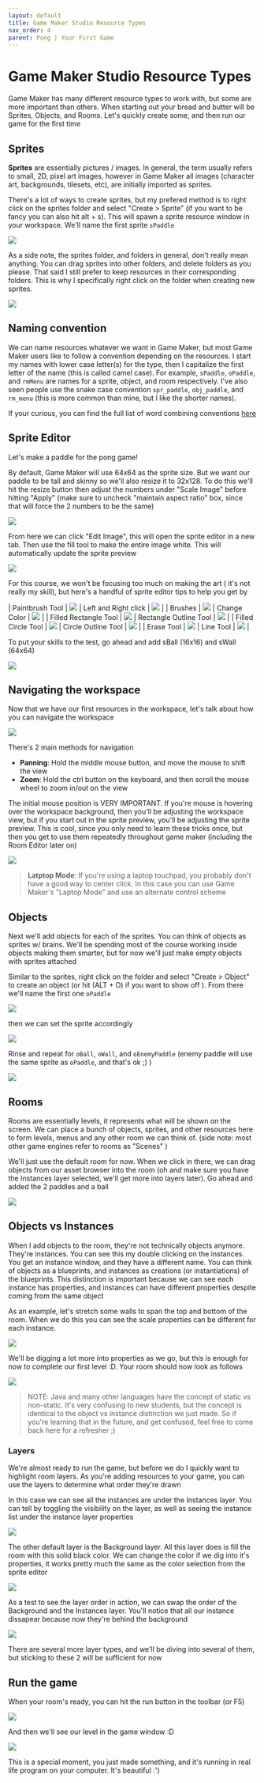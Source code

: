 ```yaml
---
layout: default
title: Game Maker Studio Resource Types
nav_order: 4
parent: Pong | Your First Game
---
```


# Game Maker Studio Resource Types

Game Maker has many different resource types to work with, but some are more important than others. When starting out your bread and butter will be Sprites, Objects, and Rooms. Let's quickly create some, and then run our game for the first time

## Sprites

**Sprites** are essentially pictures / images. In general, the term usually refers to small, 2D, pixel art images, however in Game Maker all images (character art, backgrounds, tilesets, etc), are initially imported as sprites.

There's a lot of ways to create sprites, but my prefered method is to right click on the sprites folder and select "Create > Sprite" (if you want to be fancy you can also hit alt + s). This will spawn a sprite resource window in your workspace. We'll name the first sprite ``sPaddle``

![](../../images/pong/create_sprite.gif)

As a side note, the sprites folder, and folders in general, don't really mean anything. You can drag sprites into other folders, and delete folders as you please. That said I still prefer to keep resources in their corresponding folders. This is why I specifically right click on the folder when creating new sprites.

![](../../images/pong/sprite_folders.gif)

## Naming convention

We can name resources whatever we want in Game Maker, but most Game Maker users like to follow a convention depending on the resources. I start my names with lower case letter(s) for the type, then I capitalize the first letter of the name (this is called camel case). For example, ``sPaddle``, ``oPaddle``, and ``rmMenu`` are names for a sprite, object, and room respectively. I've also seen people use the snake case convention ``spr_paddle``, ``obj_paddle``, and ``rm_menu`` (this is more common than mine, but I like the shorter names).

If your curious, you can find the full list of word combining conventions [here](https://en.wikipedia.org/wiki/Naming_convention_(programming)#Examples_of_multiple-word_identifier_formats)

## Sprite Editor

Let's make a paddle for the pong game!

By default, Game Maker will use 64x64 as the sprite size. But we want our paddle to be tall and skinny so we'll also resize it to 32x128. To do this we'll hit the resize button then adjust the numbers under "Scale Image" before hitting "Apply" (make sure to uncheck "maintain aspect ratio" box, since that will force the 2 numbers to be the same)

![](../../images/pong/resize_sprite.gif)

From here we can click "Edit Image", this will open the sprite editor in a new tab. Then use the fill tool to make the entire image white. This will automatically update the sprite preview

![](../../images/pong/first_sprite_editor.gif)

For this course, we won't be focusing too much on making the art ( it's not really my skill), but here's a handful of sprite editor tips to help you get by

| Paintbrush Tool | ![](../../images/sprite_editor/paintbrush.gif) | Left and Right click | ![](../../images/sprite_editor/left_right_click.gif) |
| Brushes | ![](../../images/sprite_editor/brushes.gif) | Change Color | ![](../../images/sprite_editor/change_color.gif) |
| Filled Rectangle Tool | ![](../../images/sprite_editor/rectangle_filled.gif) | Rectangle Outline Tool | ![](../../images/sprite_editor/rectangle_outline.gif) |
| Filled Circle Tool | ![](../../images/sprite_editor/circle_filled.gif) | Circle Outline Tool | ![](../../images/sprite_editor/circle_outline.gif) |
| Erase Tool | ![](../../images/sprite_editor/erase.gif) | Line Tool | ![](../../images/sprite_editor/line.gif) |

To put your skills to the test, go ahead and add sBall (16x16) and sWall (64x64)

![](../../images/pong/first_sprites.png)

## Navigating the workspace

Now that we have our first resources in the workspace, let's talk about how you can navigate the workspace

![](../../images/pong/panning.gif)

There's 2 main methods for navigation
 * **Panning**: Hold the middle mouse button, and move the mouse to shift the view
 * **Zoom**: Hold the ctrl button on the keyboard, and then scroll the mouse wheel to zoom in/out on the view

The initial mouse position is VERY IMPORTANT. If you're mouse is hovering over the workspace background, then you'll be adjusting the workspace view, but if you start out in the sprite preview, you'll be adjusting the sprite preview. This is cool, since you only need to learn these tricks once, but then you get to use them repeatedly throughout game maker (including the Room Editor later on)

![](../../images/pong/laptop_mode.gif)

> **Latptop Mode**: If you're using a laptop touchpad, you probably don't have a good way to center click. In this case you can use Game Maker's "Laptop Mode" and use an alternate control scheme

## Objects

Next we'll add objects for each of the sprites. You can think of objects as sprites w/ brains. We'll be spending most of the course working inside objects making them smarter, but for now we'll just make empty objects with sprites attached

Similar to the sprites, right click on the folder and select "Create > Object" to create an object (or hit (ALT + O) if you want to show off ). From there we'll name the first one ``oPaddle``

![](../../images/pong/create_object.gif)

then we can set the sprite accordingly

![](../../images/pong/set_object_sprite.gif)

Rinse and repeat for ``oBall``, ``oWall``, and ``oEnemyPaddle`` (enemy paddle will use the same sprite as ``oPaddle``, and that's ok ;) )

![](../../images/pong/first_objects.png)

## Rooms

Rooms are essentially levels, it represents what will be shown on the screen. We can place a bunch of objects, sprites, and other resources here to form levels, menus and any other room we can think of. (side note: most other game engines refer to rooms as "Scenes" )

We'll just use the default room for now. When we click in there, we can drag objects from our asset browser into the room (oh and make sure you have the Instances layer selected, we'll get more into layers later). Go ahead and added the 2 paddles and a ball

![](../../images/pong/objects_to_room.gif)

## Objects vs Instances

When I add objects to the room, they're not technically objects anymore. They're instances. You can see this my double clicking on the instances. You get an instance window, and they have a different name. You can think of objects as a blueprints, and instances as creations (or instantiations) of the blueprints. This distinction is important because we can see each instance has properties, and instances can have different properties despite coming from the same object

As an example, let's stretch some walls to span the top and bottom of the room. When we do this you can see the scale properties can be different for each instance.

![](../../images/pong/resize_wall.gif)


We'll be digging a lot more into properties as we go, but this is enough for now to complete our first level :D. Your room should now look as follows

![](../../images/pong/first_room.png)

> NOTE: Java and many other languages have the concept of static vs non-static. It's very confusing to new students, but the concept is identical to the object vs instance distinction we just made. So if you're learning that in the future, and get confused, feel free to come back here for a refresher ;)

### Layers

We're almost ready to run the game, but before we do I quickly want to highlight room layers. As you're adding resources to your game, you can use the layers to determine what order they're drawn

In this case we can see all the instances are under the Instances layer. You can tell by toggling the visibility on the layer, as well as seeing the instance list under the instance layer properties

![](../../images/pong/toggle_layer.gif)

The other default layer is the Background layer. All this layer does is fill the room with this solid black color. We can change the color if we dig into it's properties, it works pretty much the same as the color selection from the sprite editor

![](../../images/pong/change_room_background.gif)

As a test to see the layer order in action, we can swap the order of the Background and the Instances layer. You'll notice that all our instance dissapear because now they're behind the background

![](../../images/pong/layer_order.gif)

There are several more layer types, and we'll be diving into several of them, but sticking to these 2 will be sufficient for now

## Run the game

When your room's ready, you can hit the run button in the toolbar (or F5)

![](../../images/pong/run_game.png)

And then we'll see our level in the game window :D

![](../../images/pong/first_game_run.png)

This is a special moment, you just made something, and it's running in real life program on your computer. It's beautiful :')
